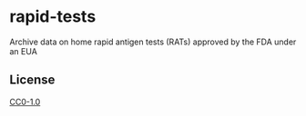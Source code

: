 # rapid-tests

Archive data on home rapid antigen tests (RATs) approved by the FDA under an EUA

## License

[CC0-1.0](https://creativecommons.org/publicdomain/zero/1.0/)
